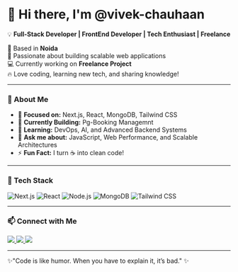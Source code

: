<h1> 
   👋 Hi there, I'm @vivek-chauhaan 
</h1>

<p>
  💡 <b>Full-Stack Developer | FrontEnd Developer | Tech Enthusiast | Freelance </b>  
</p>

<p>
  📍 Based in <b>Noida</b> <br>
  🚀 Passionate about building scalable web applications <br>
  💻 Currently working on <b>Freelance Project</b> <br>
  🔥 Love coding, learning new tech, and sharing knowledge!  
</p>

---

### 🌟 About Me  

- 🎯 **Focused on:** Next.js, React, MongoDB, Tailwind CSS  
- 🔭 **Currently Building:** Pg-Booking Managemnt 
- 🌱 **Learning:** DevOps, AI, and Advanced Backend Systems    
- 💬 **Ask me about:** JavaScript, Web Performance, and Scalable Architectures  
- ⚡ **Fun Fact:** I turn ☕ into clean code!  

---

### 🚀 Tech Stack  

![Next.js](https://img.shields.io/badge/Next.js-000000?style=for-the-badge&logo=next.js&logoColor=white)
![React](https://img.shields.io/badge/React-61DAFB?style=for-the-badge&logo=react&logoColor=black)
![Node.js](https://img.shields.io/badge/Node.js-339933?style=for-the-badge&logo=node.js&logoColor=white)
![MongoDB](https://img.shields.io/badge/MongoDB-47A248?style=for-the-badge&logo=mongodb&logoColor=white)
![Tailwind CSS](https://img.shields.io/badge/Tailwind_CSS-38B2AC?style=for-the-badge&logo=tailwind-css&logoColor=white)

---

### 📫 Connect with Me  

<p>
  <a href="https://linkedin.com/in/yourusername">
    <img src="https://img.shields.io/badge/LinkedIn-0077B5?style=for-the-badge&logo=linkedin&logoColor=white">
  </a>
  <a href="https://twitter.com/yourusername">
    <img src="https://img.shields.io/badge/Twitter-1DA1F2?style=for-the-badge&logo=twitter&logoColor=white">
  </a>
  <a href="mailto:your.email@example.com">
    <img src="https://img.shields.io/badge/Email-D14836?style=for-the-badge&logo=gmail&logoColor=white">
  </a>
</p>

---

✨"Code is like humor. When you have to explain it, it’s bad." ✨  


